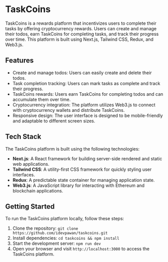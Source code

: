 # TaskCoins

TaskCoins is a rewards platform that incentivizes users to complete their tasks by offering cryptocurrency rewards. Users can create and manage their todos, earn TaskCoins for completing tasks, and track their progress over time. This platform is built using Next.js, Tailwind CSS, Redux, and Web3.js.

## Features

- Create and manage todos: Users can easily create and delete their todos.
- Task completion tracking: Users can mark tasks as complete and track their progress.
- TaskCoins rewards: Users earn TaskCoins for completing todos and can accumulate them over time.
- Cryptocurrency integration: The platform utilizes Web3.js to connect with cryptocurrency wallets and distribute TaskCoins.
- Responsive design: The user interface is designed to be mobile-friendly and adaptable to different screen sizes.

## Tech Stack

The TaskCoins platform is built using the following technologies:

- **Next.js**: A React framework for building server-side rendered and static web applications.
- **Tailwind CSS**: A utility-first CSS framework for quickly styling user interfaces.
- **Redux**: A predictable state container for managing application state.
- **Web3.js**: A JavaScript library for interacting with Ethereum and blockchain applications.

## Getting Started

To run the TaskCoins platform locally, follow these steps:

1. Clone the repository: `git clone https://github.com/idevpawan/taskcoins.git`
2. Install dependencies: `cd taskcoins && npm install`
3. Start the development server: `npm run dev`
5. Open your browser and visit `http://localhost:3000` to access the TaskCoins platform.


